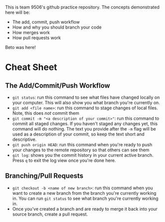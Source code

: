 This is team 9506's github practice repository. The concepts demonstrated here
will be:

- The add, commit, push workflow
- How and why you should branch your code
- How merges work
- How pull requests work

Beto was here!

# Cheat Sheet

## The Add/Commit/Push Workflow
- `git status`: run this command to see what files have changed locally on 
    your computer. This will also show you what branch you're currently on.
- `git add <file name>`: run this command to stage changes of local files. Note,
    this does _not_ commit them
- `git commit -m "<a description of your commit>"`: run this command to commit 
    all staged changes. If you haven't staged any changes yet, this command 
    will do nothing. The text you provide after the `-m` flag will be used as 
    a description of your commit, so keep the text short and descriptive.
- `git push origin HEAD`: run this command when you're ready to push your 
    changes to the remote repository so that others can see them
- `git log`: shows you the commit history in your current active branch. Press 
    `q` to exit the log view once you're done here.

## Branching/Pull Requests
- `git checkout -b <name of new branch>`: run this command when you want to 
    create a new branch from the branch you're currently working in. You can
    run `git status` to see what branch you're currently working in.
- Once you've created a branch and are ready to merge it back into your 
  source branch, create a pull request.
